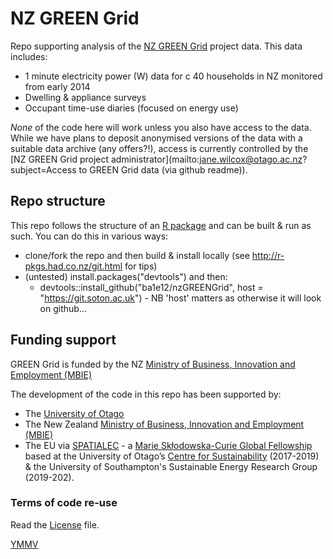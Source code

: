 # NZ GREEN Grid
Repo supporting analysis of the [NZ GREEN Grid](https://www.otago.ac.nz/centre-sustainability/research/energy/otago050285.html) project data. This data includes:

 * 1 minute electricity power (W) data for c 40 households in NZ monitored from early 2014
 * Dwelling & appliance surveys
 * Occupant time-use diaries (focused on energy use)

_None_ of the code here will work unless you also have access to the data. While we have plans to deposit anonymised versions of the data with a suitable data archive (any offers?!), access is currently controlled by the [NZ GREEN Grid project administrator](mailto:jane.wilcox@otago.ac.nz?subject=Access to GREEN Grid data (via github readme)).

## Repo structure

This repo follows the structure of an [R package](https://github.com/ropensci/rrrpkg) and can be built & run as such. You can do this in various ways:

 * clone/fork the repo and then build & install locally (see http://r-pkgs.had.co.nz/git.html for tips)
 * (untested) install.packages("devtools") and then:
     * devtools::install_github("ba1e12/nzGREENGrid", host = "https://git.soton.ac.uk") - NB 'host' matters as otherwise it will look on github...

## Funding support

GREEN Grid is funded by the NZ [Ministry of Business, Innovation and Employment (MBIE)](http://www.mbie.govt.nz/)

The development of the code in this repo has been supported by:

 * The [University of Otago](https://www.otago.ac.nz/)
 * The New Zealand [Ministry of Business, Innovation and Employment (MBIE)](http://www.mbie.govt.nz/)
 * The EU via [SPATIALEC](http://www.energy.soton.ac.uk/tag/spatialec/) - a [Marie Skłodowska-Curie Global Fellowship](http://ec.europa.eu/research/mariecurieactions/about-msca/actions/if/index_en.htm) based at the University of Otago’s [Centre for Sustainability](http://www.otago.ac.nz/centre-sustainability/staff/otago673896.html) (2017-2019) & the University of Southampton's Sustainable Energy Research Group (2019-202).
 
### Terms of code re-use

Read the [License](LICENSE) file.

[YMMV](http://en.wiktionary.org/wiki/YMMV)
